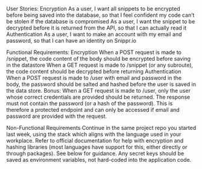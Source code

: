 User Stories:
Encryption
    As a user, I want all snippets to be encrypted before being saved into the database, so that I feel confident my code can’t be stolen if the database is compromised
    As a user, I want the snippet to be decrypted before it is returned from the API, so that I can actually read it
Authentication
    As a user, I want to make an account with my email and password, so that I can have an identity on Snippr.io

Functional Requirements:
Encryption
    When a POST request is made to /snippet, the code content of the body should be encrypted before saving in the datastore
    When a GET request is made to /snippet (or any subroute), the code content should be decrypted before returning
Authentication
    When a POST request is made to /user with email and password in the body, the password should be salted and hashed before the user is saved in the data store.
    Bonus: When a GET request is made to /user, only the user whose correct credentials are provided should be returned. The response must not contain the password (or a hash of the password). This is therefore a protected endpoint and can only be accessed if email and password are provided with the request.

Non-Functional Requirements
    Continue in the same project repo you started last week, using the stack which aligns with the language used in your workplace.
    Refer to official documentation for help with encryption and hashing libraries (most languages have support for this, either directly or through packages). See below for guidance.
    Any secret keys should be saved as environment variables, not hard-coded into the application code.